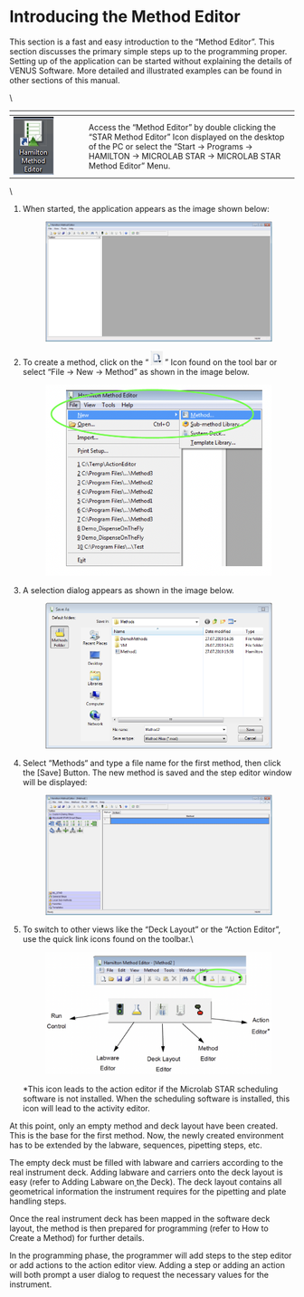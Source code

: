 # Introducing the Method Editor

This section is a fast and easy introduction to the “Method Editor”. This section discusses the primary simple steps up to the programming proper. Setting up of the application can be started without explaining the details of VENUS Software. More detailed and illustrated examples can be found in other sections of this manual.

\


<table data-header-hidden><thead><tr><th width="119"></th><th></th></tr></thead><tbody><tr><td><img src="../../.gitbook/assets/image (109).png" alt="" data-size="original"></td><td>Access the “Method Editor” by double clicking the “STAR Method Editor” Icon displayed on the desktop of the PC or select the “Start -> Programs -> HAMILTON -> MICROLAB STAR -> MICROLAB STAR Method Editor” Menu.</td></tr></tbody></table>

\


1.  When started, the application appears as the image shown below:

    <figure><img src="../../.gitbook/assets/image (111).png" alt="" width="563"><figcaption></figcaption></figure>
2.  To create a method, click on the “ ![](<../../.gitbook/assets/image (113).png>) ” Icon found on the tool bar or select “File -> New -> Method” as shown in the image below.

    <figure><img src="../../.gitbook/assets/image (112).png" alt="" width="563"><figcaption></figcaption></figure>
3.  A selection dialog appears as shown in the image below.

    <figure><img src="../../.gitbook/assets/image (114).png" alt="" width="505"><figcaption></figcaption></figure>
4.  Select “Methods“ and type a file name for the first method, then click the \[Save] Button. The new method is saved and the step editor window will be displayed:

    <figure><img src="../../.gitbook/assets/image (115).png" alt="" width="563"><figcaption></figcaption></figure>
5.  To switch to other views like the “Deck Layout” or the “Action Editor”, use the quick link icons found on the toolbar.\


    <figure><img src="../../.gitbook/assets/image (116).png" alt="" width="563"><figcaption></figcaption></figure>

    \*This icon leads to the action editor if the Microlab STAR scheduling software is not installed. When the scheduling software is installed, this icon will lead to the activity editor.



At this point, only an empty method and deck layout have been created. This is the base for the first method. Now, the newly created environment has to be extended by the labware, sequences, pipetting steps, etc.

The empty deck must be filled with labware and carriers according to the real instrument deck. Adding labware and carriers onto the deck layout is easy (refer to Adding Labware on[ ](file:///Users/zdmilot/Downloads/VENUS%20four%20Programmers%20Manual-2.html#bookmark157)the Deck). The deck layout contains all geometrical information the instrument requires for the pipetting and plate handling steps.

Once the real instrument deck has been mapped in the software deck layout, the method is then prepared for programming (refer to How to Create a Method) for further details.

In the programming phase, the programmer will add steps to the step editor or add actions to the action editor view. Adding a step or adding an action will both prompt a user dialog to request the necessary values for the instrument.

